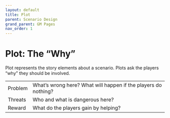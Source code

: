 ```yaml
---
layout: default
title: Plot
parent: Scenario Design
grand_parent: GM Pages
nav_order: 1
---
```


# Plot: The “Why”

Plot represents the story elements about a scenario. Plots ask the players “why” they should be involved.

|         |                                                                |
| ------- | -------------------------------------------------------------- |
| Problem | What’s wrong here? What will happen if the players do nothing? |
| Threats | Who and what is dangerous here?                                |
| Reward  | What do the players gain by helping?                           |
